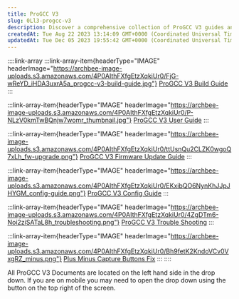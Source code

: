```yaml
---
title: ProGCC V3
slug: 0Ll3-progcc-v3
description: Discover a comprehensive collection of ProGCC V3 guides and resources at your fingertips. Access the Build Guide, User Guide, Firmware Update Guide, Config Guide, Troubleshooting Guide, and a troubleshooting guide for the Plus Minus Capture Buttons. Find 
createdAt: Tue Aug 22 2023 13:14:09 GMT+0000 (Coordinated Universal Time)
updatedAt: Tue Dec 05 2023 19:55:42 GMT+0000 (Coordinated Universal Time)
---
```


::::link-array
:::link-array-item{headerType="IMAGE" headerImage="https://archbee-image-uploads.s3.amazonaws.com/4P0AIthFXfgEtzXqkiUr0/FjG-wReYD_iHDA3uxrA5a_progcc-v3-build-guide.jpg"}
[ProGCC V3 Build Guide](https://wiki.handheldlegend.com/progcc-v3-build-guide)
:::

:::link-array-item{headerType="IMAGE" headerImage="https://archbee-image-uploads.s3.amazonaws.com/4P0AIthFXfgEtzXqkiUr0/P-NLzV0kmTwBQnjw7womr_thumbnail.jpg"}
[ProGCC V3 User Guide](https://wiki.handheldlegend.com/progcc-v3-user-guide)
:::

:::link-array-item{headerType="IMAGE" headerImage="https://archbee-image-uploads.s3.amazonaws.com/4P0AIthFXfgEtzXqkiUr0/ttUsnQu2CLZK0wgoQ7xLh_fw-upgrade.png"}
[ProGCC V3 Firmware Update Guide](https://wiki.handheldlegend.com/progcc-v3-firmware-update)
:::

:::link-array-item{headerType="IMAGE" headerImage="https://archbee-image-uploads.s3.amazonaws.com/4P0AIthFXfgEtzXqkiUr0/EKxibQO6NynKhJJpJHYGM_config-guide.png"}
[ProGCC V3 Config Guide](https://wiki.handheldlegend.com/progcc-v3-config-guide)
:::

:::link-array-item{headerType="IMAGE" headerImage="https://archbee-image-uploads.s3.amazonaws.com/4P0AIthFXfgEtzXqkiUr0/4ZgDTm6-Noi2ziSATaL8h_troubleshooting.png"}
[ProGCC V3 Trouble Shooting](https://wiki.handheldlegend.com/progcc-v3-troubleshooting)
:::

:::link-array-item{headerType="IMAGE" headerImage="https://archbee-image-uploads.s3.amazonaws.com/4P0AIthFXfgEtzXqkiUr0/Bh9fetK2KndoVCv0VxgRZ_minus.png"}
[Plus Minus Capture Buttons Fix](https://wiki.handheldlegend.com/progcc-v3-capture-fix)
:::
::::

All ProGCC V3 Documents are located on the left hand side in the drop down. If you are on mobile you may need to open the drop down using the button on the top right of the screen.&#x20;

